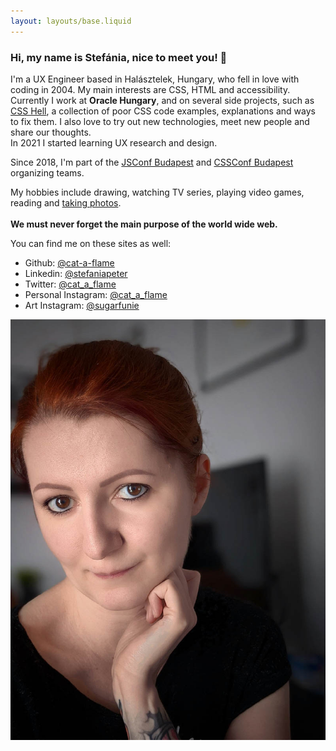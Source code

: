 ```yaml
---
layout: layouts/base.liquid
---
```


<h3 class="subpage-title">Hi, my name is Stefánia, nice to meet you! 👋</h3>

<div class="subpage subpage-wrapper">
    <div>
       <p>
            I'm a UX Engineer based in Halásztelek, Hungary, who fell in love with coding in 2004. My main interests are CSS, HTML and accessibility.
            Currently I work at <strong>Oracle Hungary</strong>, and on several side projects, such as
            <a href="http://csshell.dev/" target="_blank" rel="noopener">CSS Hell</a>, a collection of poor CSS code examples, explanations and ways to fix them.
            I also love to try out new technologies, meet new people and share our thoughts.<br>
            In 2021 I started learning UX research and design.
        </p>
        <p>
            Since 2018, I'm part of the <a href="https://jsconfbp.com/" rel="noopener" target="_blank">JSConf Budapest</a> and <a href="http://cssconfbp.rocks/" target="_blank" rel="noopener">CSSConf Budapest</a> organizing teams.
        </p>
        <p>
            My hobbies include drawing, watching TV series, playing video games, reading and <a href="https://schatten.hu/koken" target="_blank">taking photos</a>.<br><br>
            <strong>We must never forget the main purpose of the world wide web.</strong>
        </p>
        <p>You can find me on these sites as well:</p>
        <ul class="subpage-list">
            <li>Github: <a href="https://github.com/cat-a-flame" target="_blank" rel="noopener" rel="external">@cat-a-flame</a></li>
            <li>Linkedin: <a href="https://www.linkedin.com/in/stefaniapeter/" target="_blank" rel="noopener" rel="external">@stefaniapeter</a></li>
            <li>Twitter: <a href="https://twitter.com/cat_a_flame" target="_blank" rel="noopener" rel="external">@cat_a_flame</a></li>
            <li>Personal Instagram: <a href="https://www.instagram.com/cat_a_flame/" target="_blank" rel="noopener" rel="external">@cat_a_flame</a></li>
            <li>Art Instagram: <a href="https://www.instagram.com/sugarfunie/" target="_blank" rel="noopener" rel="external">@sugarfunie</a></li>
        </ul>
    </div>
    <picture>
        <source srcset="/src/images/hiitsme.webp" type="image/webp">
        <img class="subpage-image" src="/src/images/hiitsme.jpg" alt="Photo of Stefánia Péter" />
    </picture>
</div>
